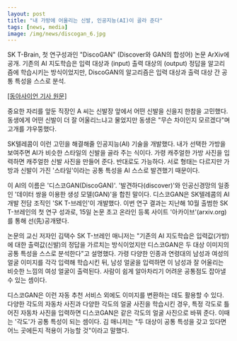 ```yaml
---
layout: post
title: "내 가방에 어울리는 신발, 인공지능(AI)이 골라 준다"
tags: [news, media]
image: /img/news/discogan_6.jpg
---
```


SK T-Brain, 첫 연구성과인 "DiscoGAN" (Discover와 GAN의 합성어) 논문 ArXiv에 공개. 기존의 AI 지도학습은 입력 대상과 (input) 출력 대상의 (output) 정답을 알고리즘에 학습시키는 방식이었지만, DiscoGAN의 알고리즘은 입력 대상과 출력 대상 간 공통 특성을 스스로 분석. 

[[동아사이언 기사 원문]](http://dongascience.donga.com/news/view/17161)

중요한 자리를 앞둔 직장인 A 씨는 신발장 앞에서 어떤 신발을 신을지 한참을 고민했다. 동생에게 어떤 신발이 더 잘 어울리느냐고 물었지만 동생은 "무슨 차이인지 모르겠다"며 고개를 갸우뚱했다.
 
SK텔레콤이 이런 고민을 해결해줄 인공지능(AI) 기술을 개발했다. 내가 선택한 가방을 보여주면 AI가 비슷한 스타일의 신발을 골라 주는 식이다. 가령 캐주얼한 가방 사진을 입력하면 캐주얼한 신발 사진을 만들어 준다. 반대로도 가능하다. 서로 형태는 다르지만 가방과 신발이 가진 '스타일'이라는 공통 특성을 AI 스스로 발견했기 때문이다.
 
이 AI의 이름은 '디스코GAN(DiscoGAN)'. '발견하다(discover)'와 인공신경망의 일종인 '데이터 쌍을 이용한 생성 모델(GAN)'을 합친 말이다. 디스코GAN은 SK텔레콤의 AI 개발 전담 조직인 'SK T-브레인'이 개발했다. 이번 연구 결과는 지난해 10월 출범한 SK T-브레인의 첫 연구 성과로, 15일 논문 초고 온라인 등록 사이트 '아카이브'(arxiv.org)를 통해 선(先)공개됐다.
 
논문의 교신 저자인 김택수 SK T-브레인 매니저는 "기존의 AI 지도학습은 입력값(가방)에 대한 출력값(신발)의 정답을 가르치는 방식이었지만 디스코GAN은 두 대상 이미지의 공통 특성을 스스로 분석한다"고 설명했다. 가령 다양한 인종과 연령대의 남성과 여성의 얼굴 이미지를 각각 입력해 학습시킨 뒤, 남성 얼굴을 입력하면 이 남성과 잘 어울리는 비슷한 느낌의 여성 얼굴이 출력된다. 사람이 쉽게 알아차리기 어려운 공통점도 잡아낼 수 있는 셈이다.
 
디스코GAN은 이런 자동 추천 서비스 외에도 이미지를 변환하는 데도 활용할 수 있다. 다양한 각도의 자동차 사진과 다양한 각도의 얼굴 사진을 학습시킨 경우, 특정 각도로 틀어진 자동차 사진을 입력하면 디스코GAN은 같은 각도의 얼굴 사진으로 바꿔 준다. 이때는 '각도'가 공통 특성이 되는 셈이다. 김 매니저는 "두 대상이 공통 특성을 갖고 있다면 어느 곳에든지 적용이 가능할 것"이라고 말했다.


